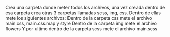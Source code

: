 Crea una carpeta donde meter todos los archivos, una vez creada dentro de esa carpeta crea otras 3 carpetas llamadas scss, img, css. 
Dentro de ellas mete los siguientes archivos:
Dentro de la carpeta css mete el archivo main.css, main.css.map y style 
Dentro de la carpeta img mete el archivo flowers
Y por ultimo dentro de la carpeta scss mete el archivo main.scss
